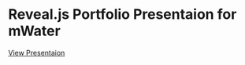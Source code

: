 Reveal.js Portfolio Presentaion for mWater
=================


[View Presentaion](http://mwaterslides.azurewebsites.net/)

